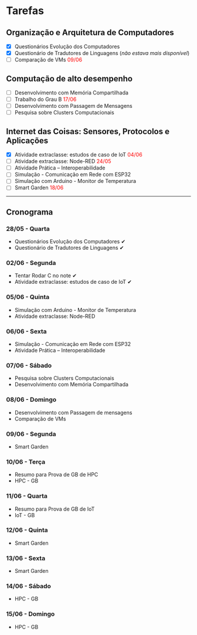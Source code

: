 # Tarefas

## Organização e Arquitetura de Computadores

- [x] Questionários Evolução dos Computadores
- [x] Questionário de Tradutores de Linguagens (*não estava mais disponível*)
- [ ] Comparação de VMs <span style="color: red;">09/06</span>

## Computação de alto desempenho

- [ ] Desenvolvimento com Memória Compartilhada
- [ ] Trabalho do Grau B <span style="color: red;">17/06</span>
- [ ] Desenvolvimento com Passagem de Mensagens
- [ ] Pesquisa sobre Clusters Computacionais

## Internet das Coisas: Sensores, Protocolos e Aplicações

- [x] Atividade extraclasse: estudos de caso de IoT <span style="color: red;">04/06</span>
- [ ] Atividade extraclasse: Node-RED <span style="color: red;">24/05</span>
- [ ] Atividade Prática – Interoperabilidade
- [ ] Simulação - Comunicação em Rede com ESP32
- [ ] Simulação com Arduino - Monitor de Temperatura
- [ ] Smart Garden <span style="color: red;">18/06</span>

---

## Cronograma

### 28/05 - Quarta

- Questionários Evolução dos Computadores ✔
- Questionário de Tradutores de Linguagens ✔

### 02/06 - Segunda

- Tentar Rodar C no note ✔
- Atividade extraclasse: estudos de caso de IoT ✔

### 05/06 - Quinta

- Simulação com Arduino - Monitor de Temperatura
- Atividade extraclasse: Node-RED

### 06/06 - Sexta

- Simulação - Comunicação em Rede com ESP32
- Atividade Prática – Interoperabilidade

### 07/06 - Sábado 

- Pesquisa sobre Clusters Computacionais
- Desenvolvimento com Memória Compartilhada

### 08/06 - Domingo 

- Desenvolvimento com Passagem de mensagens
- Comparação de VMs

### 09/06 - Segunda

- Smart Garden

### 10/06 - Terça

- Resumo para Prova de GB de HPC
- HPC - GB

### 11/06 - Quarta

- Resumo para Prova de GB de IoT
- IoT - GB

### 12/06 - Quinta

- Smart Garden

### 13/06 - Sexta

- Smart Garden

### 14/06 - Sábado

- HPC - GB

### 15/06 - Domingo

- HPC - GB
